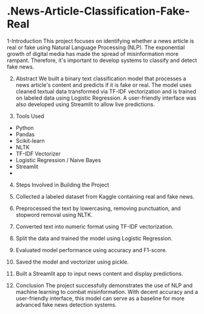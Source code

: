 # .News-Article-Classification-Fake-Real
1-Introduction
This project focuses on identifying whether a news article is real or fake using Natural Language Processing (NLP). The
exponential growth of digital media has made the spread of misinformation more rampant. Therefore, it's important to
develop systems to classify and detect fake news.

2. Abstract
We built a binary text classification model that processes a news article's content and predicts if it is fake or real. The
model uses cleaned textual data transformed via TF-IDF vectorization and is trained on labeled data using Logistic
Regression. A user-friendly interface was also developed using Streamlit to allow live predictions.

3. Tools Used
- Python
- Pandas
- Scikit-learn
- NLTK
- TF-IDF Vectorizer
- Logistic Regression / Naive Bayes
- Streamlit
- 
4. Steps Involved in Building the Project
1. Collected a labeled dataset from Kaggle containing real and fake news.
2. Preprocessed the text by lowercasing, removing punctuation, and stopword removal using NLTK.
3. Converted text into numeric format using TF-IDF vectorization.
4. Split the data and trained the model using Logistic Regression.
5. Evaluated model performance using accuracy and F1-score.
6. Saved the model and vectorizer using pickle.
7. Built a Streamlit app to input news content and display predictions.
   
5. Conclusion
The project successfully demonstrates the use of NLP and machine learning to combat misinformation. With decent
accuracy and a user-friendly interface, this model can serve as a baseline for more advanced fake news detection
systems.

